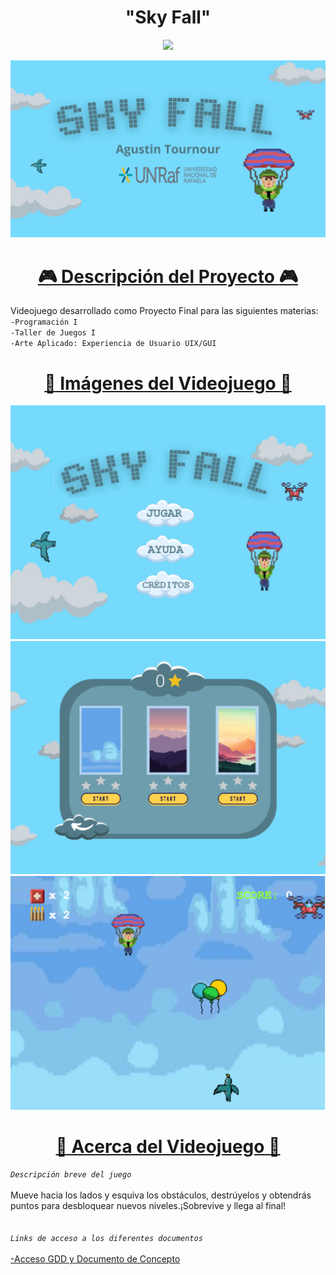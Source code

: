 <h1 align="center"> "Sky Fall" </h1>
<p align="center">
   <img src="https://img.shields.io/badge/STATUS-DONE-green">
   </p>
<img src="https://raw.githubusercontent.com/ATour02/A-SkyFall/main/public/images/image_pr.jpg"  alt="languages graph"  />

<u><h1 align="center">:video_game: Descripción del Proyecto :video_game: </h1></u>
Videojuego desarrollado como Proyecto Final para las siguientes materias:
<br>
`-Programación I`
<br>
`-Taller de Juegos I`
<br>
`-Arte Aplicado: Experiencia de Usuario UIX/GUI`
<br>
<u><h1 align="center">:art: Imágenes del Videojuego :art: </h1></u>
<img src="https://raw.githubusercontent.com/ATour02/A-SkyFall/main/public/images/img_menu.png"  alt="languages graph"  />
<img src="https://raw.githubusercontent.com/ATour02/A-SkyFall/main/public/images/img_sel.png"  alt="languages graph"  />
<img src="https://raw.githubusercontent.com/ATour02/A-SkyFall/main/public/images/img_game.png"  alt="languages graph"  />
<u><h1 align="center">:small_orange_diamond: Acerca del Videojuego :small_orange_diamond: </h1></u>
<i>`Descripción breve del juego`</i> <br>
<br>
Mueve hacia los lados y esquiva los obstáculos, destrúyelos y obtendrás puntos para desbloquear nuevos niveles.¡Sobrevive y llega al final!
<br>
<br>
<br>
<i>`Links de acceso a los diferentes documentos`</i> <br>
<br>
<a href="https://drive.google.com/drive/u/0/folders/1GqdDHhGopDmfXyHcEwkNkkwVFZPConZE">-Acceso GDD y Documento de Concepto</a>





